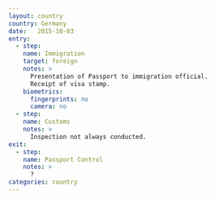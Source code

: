 ```yaml
---
layout: country
country: Germany
date:   2015-10-03
entry:
  - step:
    name: Immigration
    target: foreign
    notes: >
      Presentation of Passport to immigration official.
      Receipt of visa stamp.
    biometrics:
      fingerprints: no
      camera: no
  - step:
    name: Customs
    notes: >
      Inspection not always conducted.
exit:
  - step:
    name: Passport Control
    notes: >
      ?
categories: country
---
```

